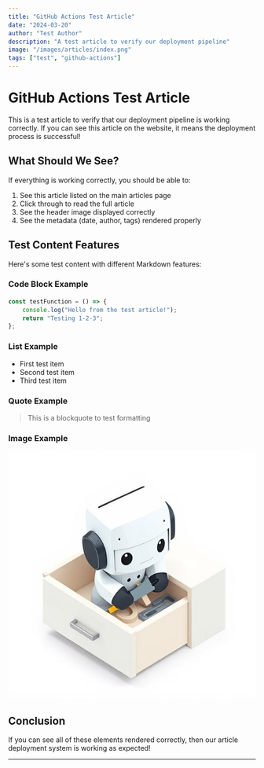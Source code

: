 ```yaml
---
title: "GitHub Actions Test Article"
date: "2024-03-20"
author: "Test Author"
description: "A test article to verify our deployment pipeline"
image: "/images/articles/index.png"
tags: ["test", "github-actions"]
---
```


# GitHub Actions Test Article

This is a test article to verify that our deployment pipeline is working correctly. If you can see this article on the website, it means the deployment process is successful!

## What Should We See?

If everything is working correctly, you should be able to:

1. See this article listed on the main articles page
2. Click through to read the full article
3. See the header image displayed correctly
4. See the metadata (date, author, tags) rendered properly

## Test Content Features

Here's some test content with different Markdown features:

### Code Block Example

```javascript
const testFunction = () => {
    console.log("Hello from the test article!");
    return "Testing 1-2-3";
};
```

### List Example

- First test item
- Second test item
- Third test item

### Quote Example

> This is a blockquote to test formatting

### Image Example

![Test Image](/images/articles/index.png)

## Conclusion

If you can see all of these elements rendered correctly, then our article deployment system is working as expected!

--- 